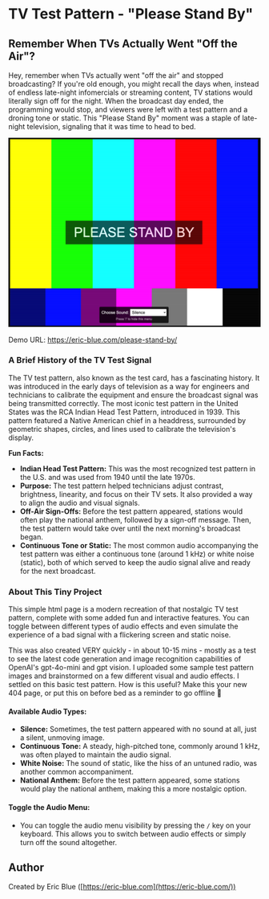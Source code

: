 # TV Test Pattern - "Please Stand By"

## Remember When TVs Actually Went "Off the Air"?

Hey, remember when TVs actually went "off the air" and stopped broadcasting? If you're old enough, you might recall the days when, instead of endless late-night infomercials or streaming content, TV stations would literally sign off for the night. When the broadcast day ended, the programming would stop, and viewers were left with a test pattern and a droning tone or static. This "Please Stand By" moment was a staple of late-night television, signaling that it was time to head to bed.

![standby.png](standby.png)

Demo URL: https://eric-blue.com/please-stand-by/

### A Brief History of the TV Test Signal

The TV test pattern, also known as the test card, has a fascinating history. It was introduced in the early days of television as a way for engineers and technicians to calibrate the equipment and ensure the broadcast signal was being transmitted correctly. The most iconic test pattern in the United States was the RCA Indian Head Test Pattern, introduced in 1939. This pattern featured a Native American chief in a headdress, surrounded by geometric shapes, circles, and lines used to calibrate the television's display.

**Fun Facts:**

- **Indian Head Test Pattern:** This was the most recognized test pattern in the U.S. and was used from 1940 until the late 1970s.
- **Purpose:** The test pattern helped technicians adjust contrast, brightness, linearity, and focus on their TV sets. It also provided a way to align the audio and visual signals.
- **Off-Air Sign-Offs:** Before the test pattern appeared, stations would often play the national anthem, followed by a sign-off message. Then, the test pattern would take over until the next morning's broadcast began.
- **Continuous Tone or Static:** The most common audio accompanying the test pattern was either a continuous tone (around 1 kHz) or white noise (static), both of which served to keep the audio signal alive and ready for the next broadcast.

### About This Tiny Project

This simple html page is a modern recreation of that nostalgic TV test pattern, complete with some added fun and interactive features. You can toggle between different types of audio effects and even simulate the experience of a bad signal with a flickering screen and static noise.

This was also created VERY quickly - in about 10-15 mins - mostly as a test to see the latest code generation and image recognition capabilities of OpenAI's gpt-4o-mini and gpt vision.  I uploaded some sample test pattern images and brainstormed on a few different visual and audio effects.  I settled on this basic test pattern.  How is this useful?  Make this your new 404 page, or put this on before bed as a reminder to go offline 🙂

#### Available Audio Types:

- **Silence:** Sometimes, the test pattern appeared with no sound at all, just a silent, unmoving image.
- **Continuous Tone:** A steady, high-pitched tone, commonly around 1 kHz, was often played to maintain the audio signal.
- **White Noise:** The sound of static, like the hiss of an untuned radio, was another common accompaniment.
- **National Anthem:** Before the test pattern appeared, some stations would play the national anthem, making this a more nostalgic option.

#### Toggle the Audio Menu:

- You can toggle the audio menu visibility by pressing the `/` key on your keyboard. This allows you to switch between audio effects or simply turn off the sound altogether.

## Author

Created by Eric Blue ([https://eric-blue.com](https://eric-blue.com/))


